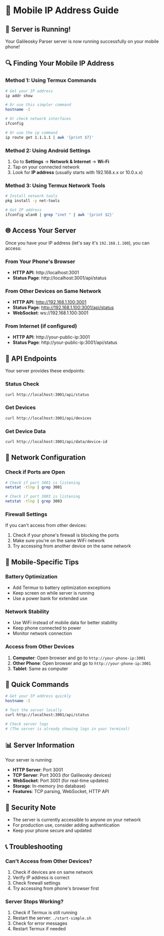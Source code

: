 # 📱 Mobile IP Address Guide

## 🎉 Server is Running!

Your Galileosky Parser server is now running successfully on your mobile phone!

## 🔍 Finding Your Mobile IP Address

### Method 1: Using Termux Commands
```bash
# Get your IP address
ip addr show

# Or use this simpler command
hostname -I

# Or check network interfaces
ifconfig

# Or use the ip command
ip route get 1.1.1.1 | awk '{print $7}'
```

### Method 2: Using Android Settings
1. Go to **Settings** → **Network & Internet** → **Wi-Fi**
2. Tap on your connected network
3. Look for **IP address** (usually starts with 192.168.x.x or 10.0.x.x)

### Method 3: Using Termux Network Tools
```bash
# Install network tools
pkg install -y net-tools

# Get IP address
ifconfig wlan0 | grep "inet " | awk '{print $2}'
```

## 🌐 Access Your Server

Once you have your IP address (let's say it's `192.168.1.100`), you can access:

### From Your Phone's Browser
- **HTTP API**: http://localhost:3001
- **Status Page**: http://localhost:3001/api/status

### From Other Devices on Same Network
- **HTTP API**: http://192.168.1.100:3001
- **Status Page**: http://192.168.1.100:3001/api/status
- **WebSocket**: ws://192.168.1.100:3001

### From Internet (if configured)
- **HTTP API**: http://your-public-ip:3001
- **Status Page**: http://your-public-ip:3001/api/status

## 📡 API Endpoints

Your server provides these endpoints:

### Status Check
```bash
curl http://localhost:3001/api/status
```

### Get Devices
```bash
curl http://localhost:3001/api/devices
```

### Get Device Data
```bash
curl http://localhost:3001/api/data/device-id
```

## 🔧 Network Configuration

### Check if Ports are Open
```bash
# Check if port 3001 is listening
netstat -tlnp | grep 3001

# Check if port 3003 is listening
netstat -tlnp | grep 3003
```

### Firewall Settings
If you can't access from other devices:
1. Check if your phone's firewall is blocking the ports
2. Make sure you're on the same WiFi network
3. Try accessing from another device on the same network

## 📱 Mobile-Specific Tips

### Battery Optimization
- Add Termux to battery optimization exceptions
- Keep screen on while server is running
- Use a power bank for extended use

### Network Stability
- Use WiFi instead of mobile data for better stability
- Keep phone connected to power
- Monitor network connection

### Access from Other Devices
1. **Computer**: Open browser and go to `http://your-phone-ip:3001`
2. **Other Phone**: Open browser and go to `http://your-phone-ip:3001`
3. **Tablet**: Same as computer

## 🚀 Quick Commands

```bash
# Get your IP address quickly
hostname -I

# Test the server locally
curl http://localhost:3001/api/status

# Check server logs
# (The server is already showing logs in your terminal)
```

## 📊 Server Information

Your server is running:
- **HTTP Server**: Port 3001
- **TCP Server**: Port 3003 (for Galileosky devices)
- **WebSocket**: Port 3001 (for real-time updates)
- **Storage**: In-memory (no database)
- **Features**: TCP parsing, WebSocket, HTTP API

## 🔐 Security Note

- The server is currently accessible to anyone on your network
- For production use, consider adding authentication
- Keep your phone secure and updated

## 📞 Troubleshooting

### Can't Access from Other Devices?
1. Check if devices are on same network
2. Verify IP address is correct
3. Check firewall settings
4. Try accessing from phone's browser first

### Server Stops Working?
1. Check if Termux is still running
2. Restart the server: `./start-simple.sh`
3. Check for error messages
4. Restart Termux if needed 